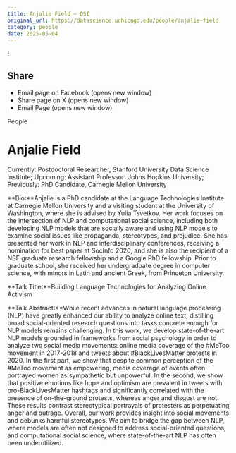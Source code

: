 ```yaml
---
title: Anjalie Field – DSI
original_url: https://datascience.uchicago.edu/people/anjalie-field
category: people
date: 2025-05-04
---
```


<!-- Table-like structure detected -->

!

## Share

* Email page on Facebook (opens new window)
* Share page on X (opens new window)
* Email Page (opens new window)

<!-- Table-like structure detected -->

People

# Anjalie Field

Currently: Postdoctoral Researcher, Stanford University Data Science Institute; Upcoming: Assistant Professor: Johns Hopkins University; Previously: PhD Candidate, Carnegie Mellon University

**Bio:**Anjalie is a PhD candidate at the Language Technologies Institute at Carnegie Mellon University and a visiting student at the University of Washington, where she is advised by Yulia Tsvetkov. Her work focuses on the intersection of NLP and computational social science, including both developing NLP models that are socially aware and using NLP models to examine social issues like propaganda, stereotypes, and prejudice. She has presented her work in NLP and interdisciplinary conferences, receiving a nomination for best paper at SocInfo 2020, and she is also the recipient of a NSF graduate research fellowship and a Google PhD fellowship. Prior to graduate school, she received her undergraduate degree in computer science, with minors in Latin and ancient Greek, from Princeton University.

**Talk Title:**Building Language Technologies for Analyzing Online Activism

**Talk Abstract:**While recent advances in natural language processing (NLP) have greatly enhanced our ability to analyze online text, distilling broad social-oriented research questions into tasks concrete enough for NLP models remains challenging. In this work, we develop state-of-the-art NLP models grounded in frameworks from social psychology in order to analyze two social media movements: online media coverage of the #MeToo movement in 2017-2018 and tweets about #BlackLivesMatter protests in 2020. In the first part, we show that despite common perception of the #MeToo movement as empowering, media coverage of events often portrayed women as sympathetic but unpowerful. In the second, we show that positive emotions like hope and optimism are prevalent in tweets with pro-BlackLivesMatter hashtags and significantly correlated with the presence of on-the-ground protests, whereas anger and disgust are not. These results contrast stereotypical portrayals of protesters as perpetuating anger and outrage. Overall, our work provides insight into social movements and debunks harmful stereotypes. We aim to bridge the gap between NLP, where models are often not designed to address social-oriented questions, and computational social science, where state-of-the-art NLP has often been underutilized.